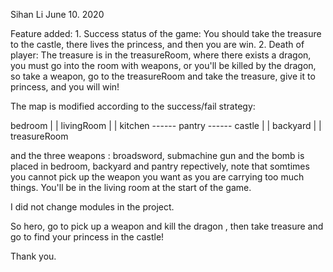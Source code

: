 Sihan Li
June 10. 2020

Feature added:
	1. Success status of the game:
		You should take the treasure to the castle, there lives the princess, and then you are win.
	2. Death of player:
		The treasure is in the treasureRoom, where there exists a dragon, you must go into the room with weapons, or you'll be killed by the dragon, so take a weapon, go to the treasureRoom and take the treasure, give it to princess, and you will win!

The map is modified according to the success/fail strategy:

bedroom
	|
	|
livingRoom
	|
	|
kitchen ------ pantry ------ castle
	|
	|
backyard
	|
	|
treasureRoom
 
and the three weapons : broadsword, submachine gun and the bomb is placed in bedroom, backyard and pantry repectively, note that somtimes you cannot pick up the weapon you want as you are carrying too much things.
You'll be in the living room at the start of the game.

I did not change modules in the project.

So hero, go to pick up a weapon and kill the dragon , then take treasure and go to find your princess in the castle!

Thank you.